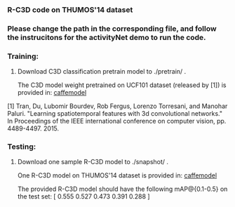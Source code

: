 
### R-C3D code on THUMOS'14 dataset 

### Please change the path in the corresponding file, and follow the instrucitons for the activityNet demo to run the code.



### Training:
    
1. Download C3D classification pretrain model to ./pretrain/ .

   The C3D model weight pretrained on UCF101 dataset (released by [1]) is provided in: [caffemodel](https://drive.google.com/file/d/1OlmcuaJbLjDYKQAPJi8b3TqkuGGWcDb0/view)


[1] Tran, Du, Lubomir Bourdev, Rob Fergus, Lorenzo Torresani, and Manohar
Paluri. "Learning spatiotemporal features with 3d convolutional networks."
In Proceedings of the IEEE international conference on computer vision,
pp. 4489-4497. 2015. 



### Testing:

1. Download one sample R-C3D model to ./snapshot/ .

   One R-C3D model on THUMOS'14 dataset is provided in: [caffemodel](https://drive.google.com/file/d/1WpvkqvL19m2ZMtQ0_j5EI1WycitHMT1e/view)

   The provided R-C3D model should have the following mAP@{0.1-0.5} on the test set:
    [ 0.555  0.527   0.473  0.391  0.288 ]

